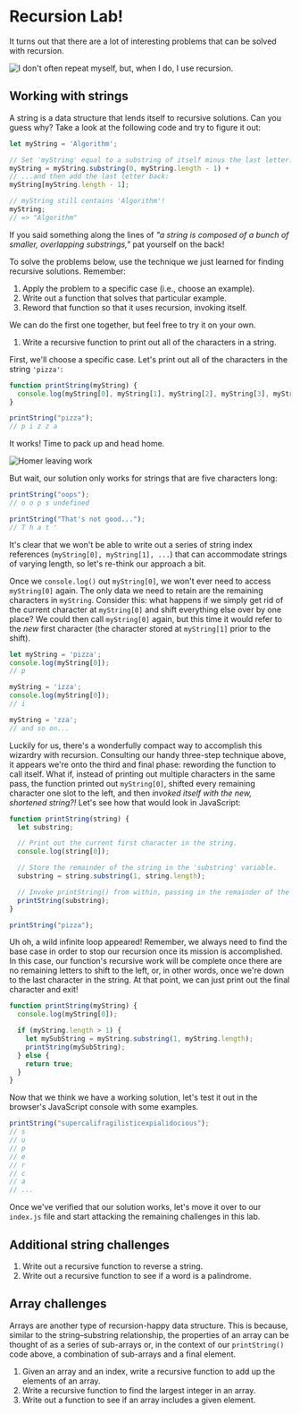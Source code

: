    # Recursion Lab!

It turns out that there are a lot of interesting problems that can be solved with recursion.

![I don't often repeat myself, but, when I do, I use recursion.](https://s3-us-west-2.amazonaws.com/curriculum-content/web-development/algorithms/recursion-interesting.jpg)

## Working with strings
A string is a data structure that lends itself to recursive solutions. Can you guess why? Take a look at the following code and try to figure it out:

```js
let myString = 'Algorithm';

// Set 'myString' equal to a substring of itself minus the last letter...
myString = myString.substring(0, myString.length - 1) +
// ...and then add the last letter back:
myString[myString.length - 1];

// myString still contains 'Algorithm'!
myString;
// => "Algorithm"
```

If you said something along the lines of *"a string is composed of a bunch of smaller, overlapping substrings,"* pat yourself on the back!

To solve the problems below, use the technique we just learned for finding recursive solutions. Remember:
  1. Apply the problem to a specific case (i.e., choose an example).
  2. Write out a function that solves that particular example.
  3. Reword that function so that it uses recursion, invoking itself.

We can do the first one together, but feel free to try it on your own.

1. Write a recursive function to print out all of the characters in a string.

First, we'll choose a specific case. Let's print out all of the characters in the string `'pizza'`:

```js
function printString(myString) {
  console.log(myString[0], myString[1], myString[2], myString[3], myString[4]);
}

printString("pizza");
// p i z z a
```

It works! Time to pack up and head home.

![Homer leaving work](https://cloud.githubusercontent.com/assets/17556281/26704825/c0583410-46ff-11e7-80c0-a8a5791c290f.gif)

But wait, our solution only works for strings that are five characters long:

```js
printString("oops");
// o o p s undefined

printString("That's not good...");
// T h a t '
```

It's clear that we won't be able to write out a series of string index references (`myString[0], myString[1], ...`) that can accommodate strings of varying length, so let's re-think our approach a bit.

Once we `console.log()` out `myString[0]`, we won't ever need to access `myString[0]` again. The only data we need to retain are the remaining characters in `myString`. Consider this: what happens if we simply get rid of the current character at `myString[0]` and shift everything else over by one place? We could then call `myString[0]` again, but this time it would refer to the *new* first character (the character stored at `myString[1]` prior to the shift).

```js
let myString = 'pizza';
console.log(myString[0]);
// p

myString = 'izza';
console.log(myString[0]);
// i

myString = 'zza';
// and so on...
```

Luckily for us, there's a wonderfully compact way to accomplish this wizardry with recursion. Consulting our handy three-step technique above, it appears we're onto the third and final phase: rewording the function to call itself. What if, instead of printing out multiple characters in the same pass, the function printed out `myString[0]`, shifted every remaining character one slot to the left, and then *invoked itself with the new, shortened string?!* Let's see how that would look in JavaScript:

```js
function printString(string) {
  let substring;

  // Print out the current first character in the string.
  console.log(string[0]);

  // Store the remainder of the string in the 'substring' variable.
  substring = string.substring(1, string.length);

  // Invoke printString() from within, passing in the remainder of the previous string.
  printString(substring);
}

printString("pizza");
```

Uh oh, a wild infinite loop appeared! Remember, we always need to find the base case in order to stop our recursion once its mission is accomplished. In this case, our function's recursive work will be complete once there are no remaining letters to shift to the left, or, in other words, once we're down to the last character in the string. At that point, we can just print out the final character and exit!

```js
function printString(myString) {
  console.log(myString[0]);

  if (myString.length > 1) {
    let mySubString = myString.substring(1, myString.length);
    printString(mySubString);
  } else {
    return true;
  }
}
```

Now that we think we have a working solution, let's test it out in the browser's JavaScript console with some examples.

```js
printString("supercalifragilisticexpialidocious");
// s
// u
// p
// e
// r
// c
// a
// ...
```

Once we've verified that our solution works, let's move it over to our `index.js` file and start attacking the remaining challenges in this lab.

## Additional string challenges

1. Write out a recursive function to reverse a string.
2. Write out a recursive function to see if a word is a palindrome.

## Array challenges

Arrays are another type of recursion-happy data structure. This is because, similar to the string–substring relationship, the properties of an array can be thought of as a series of sub-arrays or, in the context of our `printString()` code above, a combination of sub-arrays and a final element.

1. Given an array and an index, write a recursive function to add up the elements of an array.
2. Write a recursive function to find the largest integer in an array.
3. Write out a function to see if an array includes a given element.
